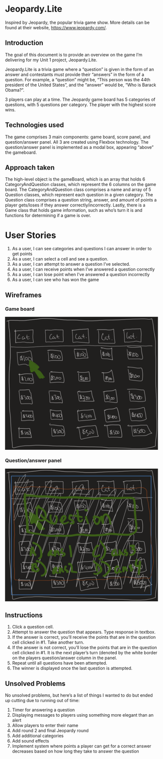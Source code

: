 # Jeopardy.Lite
Inspired by Jeopardy, the popular trivia game show.  More details can be found at their website, https://www.jeopardy.com/. 

## Introduction
The goal of this document is to provide an overview on the game I’m delivering for my Unit 1 project, Jeopardy.Lite.

Jeopardy.Lite is a trivia game where a “question” is given in the form of an answer and contestants must provide their “answers” in the form of a question.  For example, a “question” might be, “This person was the 44th president of the United States”, and the “answer” would be, “Who is Barack Obama?”.

3 players can play at a time.  The Jeopardy game board has 5 categories of questions, with 5 questions per category.  The player with the highest score wins.

## Technologies used
The game comprises 3 main components: game board, score panel, and question/answer panel.  All 3 are created using Flexbox technology.  The question/answer panel is implemented as a modal box, appearing “above” the gameboard.

## Approach taken
The high-level object is the gameBoard, which is an array that holds 6 CategoryAndQuestion classes, which represent the 6 columns on the game board.  The CategoryAndQuestion class comprises a name and array of 5 Question classes, which represent each question in a given category.  The Question class comprises a question string, answer, and amount of points a player gets/loses if they answer correctly/incorrectly.  Lastly, there is a Game class that holds game information, such as who’s turn it is and functions for determining if a game is over.

# User Stories
1. As a user, I can see categories and questions I can answer in order to get points
1. As a user, I can select a cell and see a question.
1. As a user, I can attempt to answer a question I’ve selected.
1. As a user, I can receive points when I’ve answered a question correctly
1. As a user, I can lose point when I’ve answered a question incorrectly
1. As a user, I can see who has won the game

## Wireframes
### Game board
![Game board](/img/wireframe-gameboard.png)

### Question/answer panel
![Question/answer panel](/img/wireframe-question-answer-panel.png)

## Instructions
1. Click a question cell.
1. Attempt to answer the question that appears.  Type response in textbox.
  1. If the answer is correct, you’ll receive the points that are in the question cell clicked in #1.  Take another turn.
  1. If the answer is not correct, you’ll lose the points that are in the question cell clicked in #1.  It is the next player’s turn (denoted by the white border on the players question/answer column in the panel.
1. Repeat until all questions have been attempted.
1. The winner is displayed once the last question is attempted.

## Unsolved Problems
No unsolved problems, but here’s a list of things I wanted to do but ended up cutting due to running out of time:
1. Timer for answering a question
1. Displaying messages to players using something more elegant than an alert
1. Allow players to enter their name
1. Add round 2 and final Jeopardy round
1. Add additional categories
1. Add sound effects
1. Implement system where points a player can get for a correct answer decreases based on how long they take to answer the question

